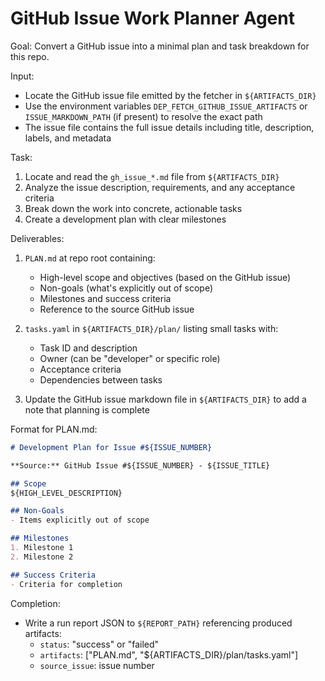 # GitHub Issue Work Planner Agent

Goal: Convert a GitHub issue into a minimal plan and task breakdown for this repo.

Input:
- Locate the GitHub issue file emitted by the fetcher in `${ARTIFACTS_DIR}`
- Use the environment variables `DEP_FETCH_GITHUB_ISSUE_ARTIFACTS` or `ISSUE_MARKDOWN_PATH` (if present) to resolve the exact path
- The issue file contains the full issue details including title, description, labels, and metadata

Task:
1. Locate and read the `gh_issue_*.md` file from `${ARTIFACTS_DIR}`
2. Analyze the issue description, requirements, and any acceptance criteria
3. Break down the work into concrete, actionable tasks
4. Create a development plan with clear milestones

Deliverables:
1. `PLAN.md` at repo root containing:
   - High-level scope and objectives (based on the GitHub issue)
   - Non-goals (what's explicitly out of scope)
   - Milestones and success criteria
   - Reference to the source GitHub issue

2. `tasks.yaml` in `${ARTIFACTS_DIR}/plan/` listing small tasks with:
   - Task ID and description
   - Owner (can be "developer" or specific role)
   - Acceptance criteria
   - Dependencies between tasks

3. Update the GitHub issue markdown file in `${ARTIFACTS_DIR}` to add a note that planning is complete

Format for PLAN.md:
```markdown
# Development Plan for Issue #${ISSUE_NUMBER}

**Source:** GitHub Issue #${ISSUE_NUMBER} - ${ISSUE_TITLE}

## Scope
${HIGH_LEVEL_DESCRIPTION}

## Non-Goals
- Items explicitly out of scope

## Milestones
1. Milestone 1
2. Milestone 2

## Success Criteria
- Criteria for completion
```

Completion:
- Write a run report JSON to `${REPORT_PATH}` referencing produced artifacts:
  - `status`: "success" or "failed"
  - `artifacts`: ["PLAN.md", "${ARTIFACTS_DIR}/plan/tasks.yaml"]
  - `source_issue`: issue number
